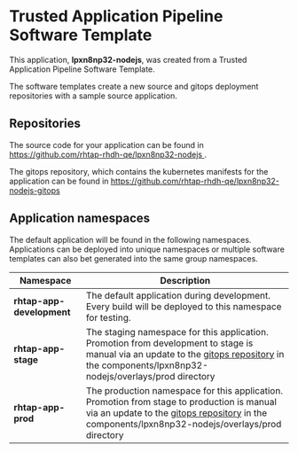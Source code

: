 # Trusted Application Pipeline Software Template

This application, **lpxn8np32-nodejs**, was created from a Trusted Application Pipeline Software Template.

The software templates create a new source and gitops deployment repositories with a sample source application. 

## Repositories

The source code for your application can be found in [https://github.com/rhtap-rhdh-qe/lpxn8np32-nodejs ](https://github.com/rhtap-rhdh-qe/lpxn8np32-nodejs ).
 
The gitops repository, which contains the kubernetes manifests for the application can be found in 
[https://github.com/rhtap-rhdh-qe/lpxn8np32-nodejs-gitops ](https://github.com/rhtap-rhdh-qe/lpxn8np32-nodejs-gitops ) 

## Application namespaces 

The default application will be found in the following namespaces. Applications can be deployed into unique namespaces or multiple software templates can also bet generated into the same group namespaces.  

|  Namespace   |  Description   |  
| -------- | -------- |   
| **rhtap-app-development** | The default application during development. Every build will be deployed to this namespace for testing. | 
| **rhtap-app-stage** | The staging namespace for this application. Promotion from development to stage is manual via an update to the [gitops repository](https://github.com/rhtap-rhdh-qe/lpxn8np32-nodejs-gitops ) in the components/lpxn8np32-nodejs/overlays/prod directory |  
| **rhtap-app-prod** | The production namespace for this application. Promotion from stage to production is manual via an update to the [gitops repository](https://github.com/rhtap-rhdh-qe/lpxn8np32-nodejs-gitops ) in the components/lpxn8np32-nodejs/overlays/prod directory | 
